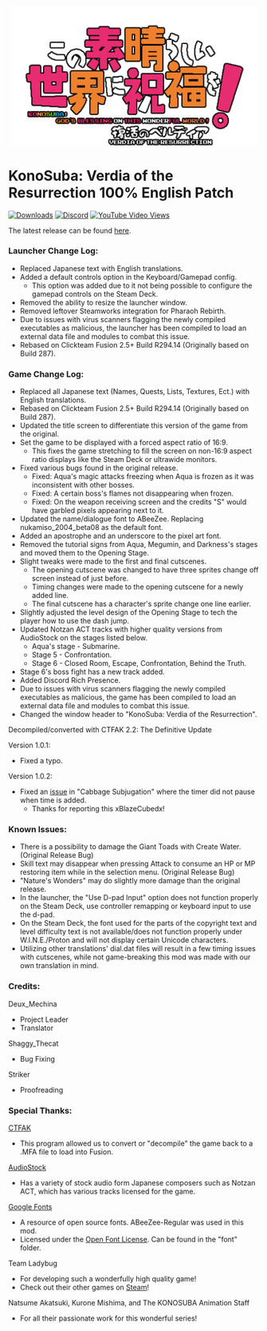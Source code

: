 ![Logo](https://github.com/YunyunsFriends/Konosuba-Verdia-EN-Full/blob/c15937e56e6404d2c7b5bf7da0acba5da8374be7/githubassets/Logo.png)
# KonoSuba: Verdia of the Resurrection 100% English Patch
[![Downloads](https://img.shields.io/github/downloads/YunyunsFriends/Konosuba-Verdia-EN-Full/total.svg?logo=github)](https://github.com/YunyunsFriends/Konosuba-Verdia-EN-Full/releases) [![Discord](https://img.shields.io/discord/1088065217763737693?logo=discord&logoColor=%235865F2&color=%235865F2)](https://discord.gg/X2MWMUzWJ5) [![YouTube Video Views](https://img.shields.io/youtube/views/fUYvY4gCoJY)](https://www.youtube.com/watch?v=fUYvY4gCoJY)

The latest release can be found [here](https://github.com/YunyunsFriends/Konosuba-Verdia-EN-Full/releases).

### Launcher Change Log:

- Replaced Japanese text with English translations.
- Added a default controls option in the Keyboard/Gamepad config.
	- This option was added due to it not being possible to configure the gamepad controls on the Steam Deck.
- Removed the ability to resize the launcher window.
- Removed leftover Steamworks integration for Pharaoh Rebirth.
- Due to issues with virus scanners flagging the newly compiled executables as malicious, the launcher has been compiled to load an external data file and modules to combat this issue.
- Rebased on Clickteam Fusion 2.5+ Build R294.14 (Originally based on Build 287).

### Game Change Log:

- Replaced all Japanese text (Names, Quests, Lists, Textures, Ect.) with English translations.
- Rebased on Clickteam Fusion 2.5+ Build R294.14 (Originally based on Build 287).
- Updated the title screen to differentiate this version of the game from the original. 
- Set the game to be displayed with a forced aspect ratio of 16:9.
	- This fixes the game stretching to fill the screen on non-16:9 aspect ratio displays like the Steam Deck or ultrawide monitors.
- Fixed various bugs found in the original release.
	- Fixed: Aqua's magic attacks freezing when Aqua is frozen as it was inconsistent with other bosses.
	- Fixed: A certain boss's flames not disappearing when frozen.
	- Fixed: On the weapon receiving screen and the credits "S" would have garbled pixels appearing next to it.
- Updated the name/dialogue font to ABeeZee. Replacing nukamiso_2004_beta08 as the default font.
- Added an apostrophe and an underscore to the pixel art font.
- Removed the tutorial signs from Aqua, Megumin, and Darkness's stages and moved them to the Opening Stage.
- Slight tweaks were made to the first and final cutscenes.
	- The opening cutscene was changed to have three sprites change off screen instead of just before.
	- Timing changes were made to the opening cutscene for a newly added line.
	- The final cutscene has a character's sprite change one line earlier.
- Slightly adjusted the level design of the Opening Stage to tech the player how to use the dash jump.
- Updated Notzan ACT tracks with higher quality versions from AudioStock on the stages listed below.
	- Aqua's stage - Submarine.
	- Stage 5 - Confrontation.
	- Stage 6 - Closed Room, Escape, Confrontation, Behind the Truth.
- Stage 6's boss fight has a new track added.
- Added Discord Rich Presence.
- Due to issues with virus scanners flagging the newly compiled executables as malicious, the game has been compiled to load an external data file and modules to combat this issue.
- Changed the window header to "KonoSuba: Verdia of the Resurrection".

Decompiled/converted with CTFAK 2.2: The Definitive Update

Version 1.0.1:

- Fixed a typo.

Version 1.0.2:

- Fixed an [issue](https://github.com/YunyunsFriends/Konosuba-Verdia-EN-Full/issues/1) in "Cabbage Subjugation" where the timer did not pause when time is added.
	- Thanks for reporting this xBlazeCubedx!

### Known Issues:

- There is a possibility to damage the Giant Toads with Create Water. (Original Release Bug)
- Skill text may disappear when pressing Attack to consume an HP or MP restoring item while in the selection menu. (Original Release Bug)
- "Nature's Wonders" may do slightly more damage than the original release.
- In the launcher, the "Use D-pad Input" option does not function properly on the Steam Deck, use controller remapping or keyboard input to use the d-pad.
- On the Steam Deck, the font used for the parts of the copyright text and level difficulty text is not available/does not function properly under W.I.N.E./Proton and will not display certain Unicode characters.
- Utilizing other translations' dial.dat files will result in a few timing issues with cutscenes, while not game-breaking this mod was made with our own translation in mind.

### Credits:

Deux_Mechina
- Project Leader
- Translator

Shaggy_Thecat
- Bug Fixing
	
Striker
- Proofreading

### Special Thanks:

[CTFAK](https://github.com/CTFAK)
- This program allowed us to convert or "decompile" the game back to a .MFA file to load into Fusion.

[AudioStock](https://audiostock.net/)
- Has a variety of stock audio form Japanese composers such as Notzan ACT, which has various tracks licensed for the game.

[Google Fonts](https://fonts.google.com/)
- A resource of open source fonts. ABeeZee-Regular was used in this mod.
- Licensed under the [Open Font License](https://openfontlicense.org/). Can be found in the "font" folder.

Team Ladybug
- For developing such a wonderfully high quality game!
- Check out their other games on [Steam](https://store.steampowered.com/search/?developer=Team%20Ladybug)!

Natsume Akatsuki, Kurone Mishima, and The KONOSUBA Animation Staff
- For all their passionate work for this wonderful series!
